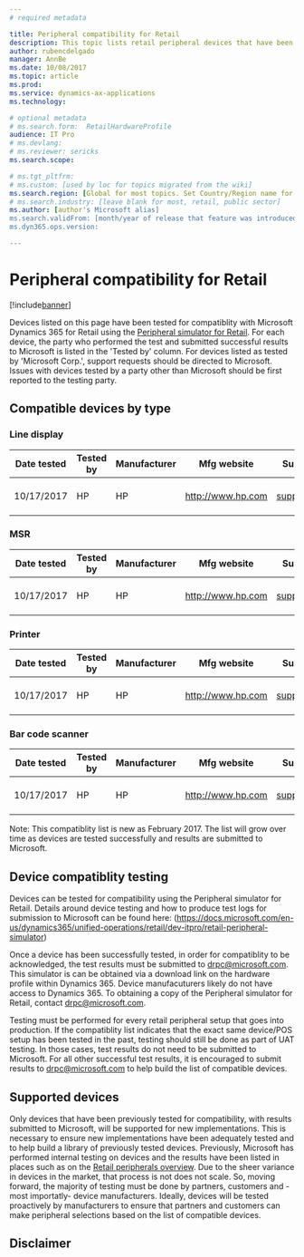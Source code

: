 ```yaml
---
# required metadata

title: Peripheral compatibility for Retail  
description: This topic lists retail peripheral devices that have been tested for compatibility with Microsoft Dynamics 365 for Retail
author: rubencdelgado
manager: AnnBe
ms.date: 10/08/2017
ms.topic: article
ms.prod: 
ms.service: dynamics-ax-applications
ms.technology: 

# optional metadata
# ms.search.form:  RetailHardwareProfile
audience: IT Pro
# ms.devlang: 
# ms.reviewer: sericks
ms.search.scope: 

# ms.tgt_pltfrm: 
# ms.custom: [used by loc for topics migrated from the wiki]
ms.search.region: [Global for most topics. Set Country/Region name for localizations]
# ms.search.industry: [leave blank for most, retail, public sector]
ms.author: [author's Microsoft alias]
ms.search.validFrom: [month/year of release that feature was introduced in, in format yyyy-mm-dd]
ms.dyn365.ops.version: 

---
```


# Peripheral compatibility for Retail

[!include[banner](../includes/banner.md)]

Devices listed on this page have been tested for compatiblity with Microsoft Dynamics 365 for Retail using the [Peripheral simulator for Retail](https://docs.microsoft.com/en-us/dynamics365/unified-operations/retail/dev-itpro/retail-peripheral-simulator). For each device, the party who performed the test and submitted successful results to Microsoft is listed in the 'Tested by' column. For devices listed as tested by 'Microsoft Corp.', support requests should be directed to Microsoft. Issues with devices tested by a party other than Microsoft should be first reported to the testing party. 

## Compatible devices by type

### Line display
| Date tested  | Tested by  | Manufacturer  | Mfg website  | Support email  | Support telephone  | Driver version | Driver name | Driver version | Firmware version | Driver type | Connection | Driver download link |
|---|---|---|---|---|---|---|---|---|---|---|---|---|
| 10/17/2017 | HP  | HP  | http://www.hp.com  |   support@hp.com  | 1-713-200-8378  | HPTD620Display  | HPTD620Display  | 6.6.5.6  | 1.02.11  | OPOS  | USB  | http://www.hp.com  |

### MSR
| Date tested  | Tested by  | Manufacturer  | Mfg website  | Support email  | Support telephone  |  Driver version | Driver name | Driver version | Firmware version | Driver type | Connection | Driver download link |
|---|---|---|---|---|---|---|---|---|---|---|---|---|
| 10/17/2017 | HP  | HP  | http://www.hp.com  |   support@hp.com  | 1-713-200-8378  | HPSinglenoSRDMSR  | HPSinglenoSRDMSR  | 3.29  | 5.37  | OPOS  | USB  | http://www.hp.com  |

### Printer
| Date tested  | Tested by  | Manufacturer  | Mfg website  | Support email  | Support telephone  | Driver version | Driver name | Driver version | Firmware version | Driver type | Connection | Driver download link |
|---|---|---|---|---|---|---|---|---|---|---|---|---|
| 10/17/2017 | HP  | HP  | http://www.hp.com  |   support@hp.com  | 1-713-200-8378  | H300  | H300  | 1.14.1.19  | 1.61B  | OPOS  | USB  | http://www.hp.com  |


### Bar code scanner
| Date tested  | Tested by  | Manufacturer  | Mfg website  | Support email  | Support telephone  | Driver version | Driver name | Driver version | Firmware version | Driver type | Connection | Driver download link |
|---|---|---|---|---|---|---|---|---|---|---|---|---|
| 10/17/2017 | HP  | HP  | http://www.hp.com  |   support@hp.com  | 1-713-200-8378  | N3680-HP  | N3680-HP  | 1.14.0.5  | DX000010BAA  | OPOS  | USB  | http://www.hp.com  |


Note: This compatiblity list is new as February 2017. The list will grow over time as devices are tested successfully and results are submitted to Microsoft. 

## Device compatiblity testing

Devices can be tested for compatibility using the Peripheral simulator for Retail. Details around device testing and how to produce test logs for submission to Microsoft can be found here: (https://docs.microsoft.com/en-us/dynamics365/unified-operations/retail/dev-itpro/retail-peripheral-simulator)

Once a device has been successfully tested, in order for compatiblity to be acknowledged, the test results must be submitted to drpc@microsoft.com. This simulator is can be obtained via a download link on the hardware profile within Dynamics 365. Device manufacuturers likely do not have access to Dynamics 365. To obtaining a copy of the Peripheral simulator for Retail, contact drpc@microsoft.com. 

Testing must be performed for every retail peripheral setup that goes into production. If the compatiblity list indicates that the exact same device/POS setup has been tested in the past, testing should still be done as part of UAT testing. In those cases, test results do not need to be submitted to Microsoft. For all other successful test results, it is encouraged to submit results to drpc@microsoft.com to help build the list of compatible devices. 

## Supported devices

Only devices that have been previously tested for compatibility, with results submitted to Microsoft, will be supported for new implementations. This is necessary to ensure new implementations have been adequately tested and to help build a library of previously tested devices. Previously, Microsoft has performed internal testing on devices and the results have been listed in places such as on the [Retail peripherals overview](https://docs.microsoft.com/en-us/dynamics365/unified-operations/retail/retail-peripherals-overview). Due to the sheer variance in devices in the market, that process is not does not scale. So, moving forward, the majority of testing must be done by partners, customers and -most importatly- device manufacturers. Ideally, devices will be tested proactively by manufacturers to ensure that partners and customers can make peripheral selections based on the list of compatible devices. 

## Disclaimer


